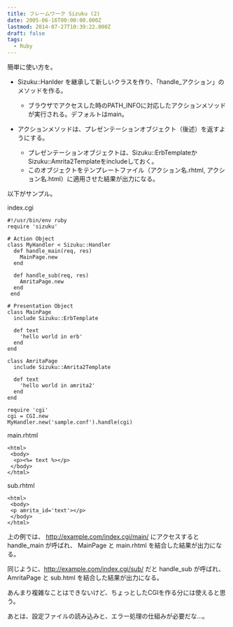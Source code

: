 ```yaml
---
title: フレームワーク Sizuku (2)
date: 2005-06-16T00:00:00.000Z
lastmod: 2014-07-27T10:39:22.000Z
draft: false
tags:
  - Ruby
---
```


簡単に使い方を。

* Sizuku::Hanlder を継承して新しいクラスを作り、「handle\_アクション」のメソッドを作る。
  * ブラウザでアクセスした時のPATH\_INFOに対応したアクションメソッドが実行される。デフォルトはmain。

* アクションメソッドは、プレゼンテーションオブジェクト（後述）を返すようにする。

  * プレゼンテーションオブジェクトは、Sizuku::ErbTemplateかSizuku::Amrita2Templateをincludeしておく。
  * このオブジェクトをテンプレートファイル（アクション名.rhtml, アクション名.html）に適用させた結果が出力になる。

以下がサンプル。

index.cgi

```
#!/usr/bin/env ruby
require 'sizuku'

# Action Object
class MyHandler < Sizuku::Handler
  def handle_main(req, res)
    MainPage.new
  end

  def handle_sub(req, res)
    AmritaPage.new
  end
 end

# Presentation Object
class MainPage
  include Sizuku::ErbTemplate

  def text
    'hello world in erb'
  end
end

class AmritaPage
  include Sizuku::Amrita2Template

  def text
    'hello world in amrita2'
  end
end

require 'cgi'
cgi = CGI.new
MyHandler.new('sample.conf').handle(cgi)
```

main.rhtml

```
<html>
 <body>
  <p><%= text %></p>
 </body>
</html>
```

sub.rhtml

```
<html>
 <body>
 <p amrita_id='text'></p>
 </body>
</html>
```

上の例では、 <http://example.com/index.cgi/main/> にアクセスすると handle\_main が呼ばれ、 MainPage と main.rhtml を結合した結果が出力になる。

同じように、<http://example.com/index.cgi/sub/> だと handle\_sub が呼ばれ、 AmritaPage と sub.html を結合した結果が出力になる。

あんまり複雑なことはできないけど、ちょっとしたCGIを作る分には使えると思う。

あとは、設定ファイルの読み込みと、エラー処理の仕組みが必要だな…。
